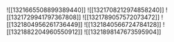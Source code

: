 ![[1321665508899389440]]
![[1321708212974858240]]
![[1321729941797367808]]
![[1321789057572073472]]
![[1321804956261736449]]
![[1321840566724784128]]
![[1321882204960550912]]
![[1321898147673595904]]
